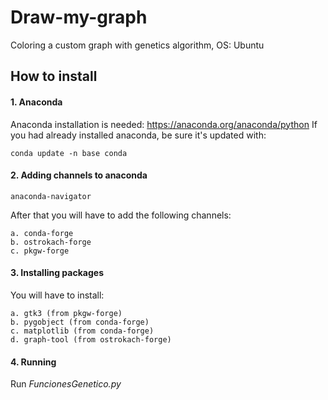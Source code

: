 # Draw-my-graph
Coloring a custom graph with genetics algorithm, OS: Ubuntu

## How to install

#### 1. Anaconda
Anaconda installation is needed: https://anaconda.org/anaconda/python
If you had already installed anaconda, be sure it's updated with:
  ```
  conda update -n base conda
  ```

#### 2. Adding channels to anaconda

  ```
  anaconda-navigator
  ```
  
After that you will have to add the following channels:

    a. conda-forge
    b. ostrokach-forge
    c. pkgw-forge
    
#### 3. Installing packages

You will have to install:

    a. gtk3 (from pkgw-forge)
    b. pygobject (from conda-forge)
    c. matplotlib (from conda-forge)
    d. graph-tool (from ostrokach-forge)

#### 4. Running

Run *FuncionesGenetico.py*





